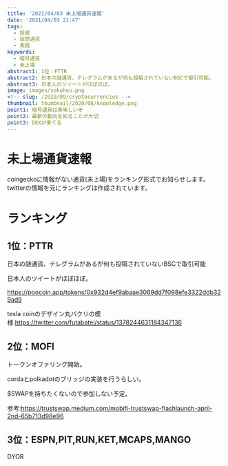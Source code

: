 ```yaml
---
title: '2021/04/03 未上場通貨速報'
date: '2021/04/03 21:47'
tags:
  - 投資
  - 仮想通貨
  - 実践
keywords:
  - 暗号通貨
  - 未上場
abstract1: 1位：PTTR
abstract2: 日本の謎通貨、テレグラムがあるが何も投稿されていないBSCで取引可能。
abstract3: 日本人のツイートがほぼほぼ。
image: images/sokuhou.png
<!-- slug: /2020/09/cryptocurrencies -->
thumbnail: thumbnail/2020/08/knowledge.png
point1: 暗号通貨は美味しいぞ
point2: 最新の動向を知ることが大切
point3: DEXが来てる
---
```

# 未上場通貨速報
coingeckoに情報がない通貨(未上場)をランキング形式でお知らせします。
twitterの情報を元にランキングは作成されています。

# ランキング

## 1位：PTTR

日本の謎通貨、テレグラムがあるが何も投稿されていないBSCで取引可能

日本人のツイートがほぼほぼ。

https://poocoin.app/tokens/0x932d4ef9abaae3069dd7f098efe3322ddb329ad9

tesla coinのデザイン丸パクリの模様:https://twitter.com/futabatei/status/1378244631184347136

## 2位：MOFI

トークンオファリング開始。

cordaとpolkadotのブリッジの実装を行うらしい。

$SWAPを持ちたくないので参加しない予定。

参考:https://trustswap.medium.com/mobifi-trustswap-flashlaunch-april-2nd-65b713d98e96

## 3位：ESPN,PIT,RUN,KET,MCAPS,MANGO

DYOR